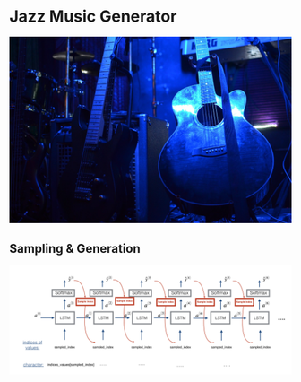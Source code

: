 # Jazz Music Generator

<center><img src="/images/jazz.jpg"></center>

## Sampling & Generation

<img src="/images/music_gen.png">

